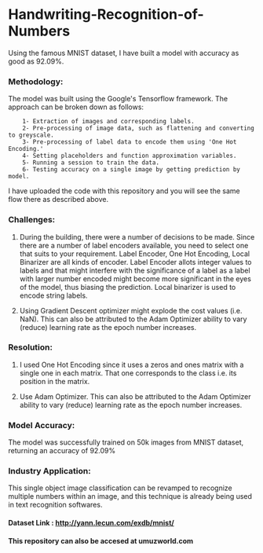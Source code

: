 # Handwriting-Recognition-of-Numbers
Using the famous MNIST dataset, I have built a model with accuracy as good as 92.09%.

### Methodology:
The model was built using the Google's Tensorflow framework. The approach can be broken down as follows:
        
        1- Extraction of images and corresponding labels.
        2- Pre-processing of image data, such as flattening and converting to greyscale.
        3- Pre-processing of label data to encode them using 'One Hot Encoding.'
        4- Setting placeholders and function approximation variables.
        5- Running a session to train the data.
        6- Testing accuracy on a single image by getting prediction by model.
        
I have uploaded the code with this repository and you will see the same flow there as described above.

### Challenges:

1) During the building, there were a number of decisions to be made.  Since there are a number of label encoders available, you need to select one that suits to your requirement. Label Encoder, One Hot Encoding, Local Binarizer are all kinds of encoder. 
Label Encoder allots integer values to labels and that might interfere with the significance of a label as a label with larger number encoded might become more significant in the eyes of the model, thus biasing the prediction. Local binarizer is used to encode string labels.

2) Using Gradient Descent optimizer might explode the cost values (i.e. NaN). This can also be attributed to the Adam Optimizer ability to vary (reduce) learning rate as the epoch number increases.


### Resolution:
1) I used One Hot Encoding since it uses a zeros and ones matrix with a single one in each matrix. That one corresponds to the class i.e. its position in the matrix.

2) Use Adam Optimizer. This can also be attributed to the Adam Optimizer ability to vary (reduce) learning rate as the epoch number increases.

### Model Accuracy:
The model was successfully trained on 50k images from MNIST dataset, returning an accuracy of 92.09%

### Industry Application:
This single object image classification can be revamped to recognize multiple numbers within an image, and this technique is already being used in text recognition softwares.

#### Dataset Link : http://yann.lecun.com/exdb/mnist/

#### This repository can also be accesed at umuzworld.com



